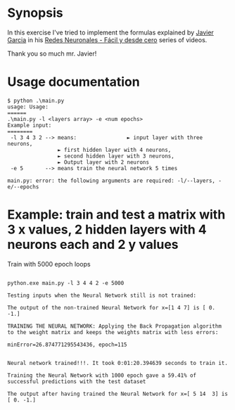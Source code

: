 # Synopsis

In this exercise I've tried to implement the formulas explained by [Javier Garcia](https://www.youtube.com/@Javier_Garcia) in his [Redes Neuronales - Fácil y desde cero](https://www.youtube.com/playlist?list=PLAnA8FVrBl8AWkZmbswwWiF8a_52dQ3JQ) series of videos.

Thank you so much mr. Javier!

# Usage documentation

```commandline
$ python .\main.py
usage: Usage:
======
.\main.py -l <layers array> -e <num epochs>
Example input:
========
 -l 3 4 3 2 --> means:                ► input layer with three neurons,
                ► first hidden layer with 4 neurons,
                ► second hidden layer with 3 neurons,
                ► Output layer with 2 neurons
 -e 5       --> means train the neural network 5 times

main.py: error: the following arguments are required: -l/--layers, -e/--epochs
```

# Example: train and test a matrix with 3 x values, 2 hidden layers with 4 neurons each and 2 y values

Train with 5000 epoch loops

```commandline

python.exe main.py -l 3 4 4 2 -e 5000

Testing inputs when the Neural Network still is not trained:

The output of the non-trained Neural Network for x=[1 4 7] is [ 0. -1.]

TRAINING THE NEURAL NETWORK: Applying the Back Propagation algorithm to the weight matrix and keeps the weights matrix with less errors:

minError=26.874771295543436, epoch=115


Neural network trained!!!. It took 0:01:20.394639 seconds to train it.

Training the Neural Network with 1000 epoch gave a 59.41% of successful predictions with the test dataset

The output after having trained the Neural Network for x=[ 5 14  3] is [ 0. -1.]
```
